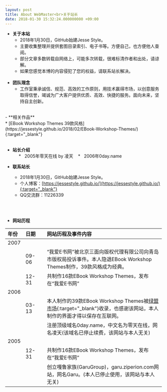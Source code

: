 ```yaml
---
layout: post
title: About WebMaster<br>关于站长
date: 2018-01-30 15:32:24.000000000 +09:00
---
```

- **关于本站**<br>
    *   2018年1月30日，GitHub始建Jesse Style。<br>
    *   主要收集整理并提供套图目录索引、电子书等。方便自己，也方便他人查阅。<br>
    *   部分文章多数转载自网络上，可能多次转载，很难标清作者和出处，请谅解。<br>
    *   如果您感觉本博的内容侵犯了您的权益，请联系站长解决。<br>
    <br>
- **团队理念**<br>
    *   工作室秉承诚信、规范、高效的工作原则，用技术赢得市场，以创意服务取得信誉，竭诚为广大客户提供优质、高效、快捷的服务。面向未来，坚持自主创新。<br>
<br>
- **相关作品**<br>
    *   [EBook Workshop Themes 39款风格](https://jessestyle.github.io/2018/02/EBook-Workshop-Themes/){:target="_blank"}<br> 
    <br>
    
- **站长介绍**<br>   
    *   2005年零天在线 by 凌天
    *   2006年0day.name<br>
   
- **联系站长**<br>
    *   2018年1月30日，GitHub始建Jesse Style。<br>
    *   个人博客：[https://jessestyle.github.io/](https://jessestyle.github.io/){:target="_blank"}<br>
    *   QQ交流群：11226339
  <br>
<br>

- **网站历程**<br>

| 年份 | 日期 |     |网站历程及事件内容 |
|:-------------|:-------------|:--|:------------| 
|2007|     |     ||
|    |09-06|     |“我爱E书网”被北京三面向版权代理有限公司向青岛市版权局投诉事件。本人隐退EBook Workshop Themes制作，39款风格成为经典。|
|    |12-31|     |共制作16款EBook Workshop Themes，发布在“我爱E书网”|
|2006|     |     ||
|    |03-13|     |本人制作的39款EBook Workshop Themes被[绿盟市场](http://www.xdowns.com/soft/38/217/2006/Soft_7092.html){:target="_blank"}收录，也感谢该网站，本人制作的界面才得以保存在互联网。|
|    |     |     |注册顶级域名0day.name，中文名为零天在线，网名凌天(该域名已停止续费，该网站与本人无关)|
|2005|     |     ||
|    |12-31|     |共制作16款EBook Workshop Themes，发布在“我爱E书网”|
|    |     |     |创立嘎鲁家族(GaruGroup)，garu.ziperion.com网站，网名Garu。(本人已停止使用，该网站与本人无关)|
